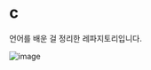 # c
언어를 배운 걸 정리한 레파지토리입니다.


![image](https://github.com/do04200611/c/assets/74278578/f877584d-6cf2-4274-b144-eec767fce693)
